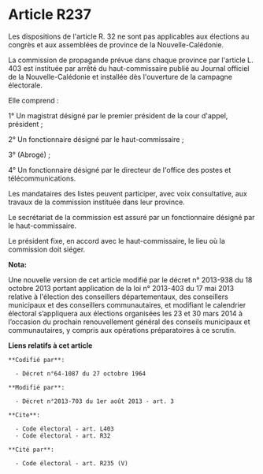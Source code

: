 # Article R237

Les dispositions de l'article R. 32 ne sont pas applicables aux élections au congrès et aux assemblées de province de la
Nouvelle-Calédonie.

La commission de propagande prévue dans chaque province par l'article L. 403 est instituée par arrêté du haut-commissaire
publié au Journal officiel de la Nouvelle-Calédonie et installée dès l'ouverture de la campagne électorale.

Elle comprend :

1° Un magistrat désigné par le premier président de la cour d'appel, président ;

2° Un fonctionnaire désigné par le haut-commissaire ;

3° (Abrogé) ;

4° Un fonctionnaire désigné par le directeur de l'office des postes et télécommunications.

Les mandataires des listes peuvent participer, avec voix consultative, aux travaux de la commission instituée dans leur
province.

Le secrétariat de la commission est assuré par un fonctionnaire désigné par le haut-commissaire.

Le président fixe, en accord avec le haut-commissaire, le lieu où la commission doit siéger.

**Nota:**

Une nouvelle version de cet article modifié par le décret n° 2013-938 du 18 octobre 2013 portant application de la loi n°
2013-403 du 17 mai 2013 relative à l'élection des conseillers départementaux, des conseillers municipaux et des conseillers
communautaires, et modifiant le calendrier électoral s’appliquera aux élections organisées les 23 et 30 mars 2014 à
l’occasion du prochain renouvellement général des conseils municipaux et communautaires, y compris aux opérations
préparatoires à ce scrutin.

**Liens relatifs à cet article**

	**Codifié par**:

	  - Décret n°64-1087 du 27 octobre 1964

	**Modifié par**:

	  - Décret n°2013-703 du 1er août 2013 - art. 3

	**Cite**:

	  - Code électoral - art. L403
	  - Code électoral - art. R32

	**Cité par**:

	  - Code électoral - art. R235 (V)
